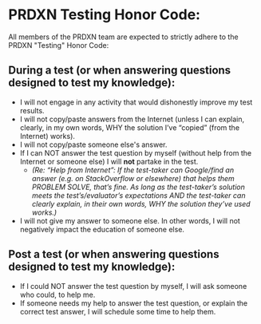 # PRDXN Testing Honor Code:

All members of the PRDXN team are expected to strictly adhere to the PRDXN "Testing" Honor Code:

## During a test (or when answering questions designed to test my knowledge): 
- I will not engage in any activity that would dishonestly improve my test results. 
- I will not copy/paste answers from the Internet (unless I can explain, clearly, in my own words, WHY the solution I’ve “copied” (from the Internet) works).
- I will not copy/paste someone else's answer.
- If I can NOT answer the test question by myself (without help from the Internet or someone else) I will **not** partake in the test. 
  - *(Re: “Help from Internet”: If the test-taker can Google/find an answer (e.g. on StackOverflow or elsewhere) that helps them PROBLEM SOLVE, that’s fine. As long as the test-taker’s solution meets the test’s/evaluator’s expectations AND the test-taker can clearly explain, in their own words, WHY the solution they’ve used works.)*
- I will not give my answer to someone else. In other words, I will not negatively impact the education of someone else. 

## Post a test (or when answering questions designed to test my knowledge): 
- If I could NOT answer the test question by myself, I will ask someone who could, to help me.
- If someone needs my help to answer the test question, or explain the correct test answer, I will schedule some time to help them.
